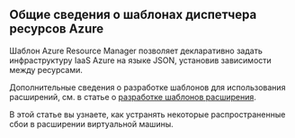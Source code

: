 

## Общие сведения о шаблонах диспетчера ресурсов Azure

Шаблон Azure Resource Manager позволяет декларативно задать инфраструктуру IaaS Azure на языке JSON, установив зависимости между ресурсами.


Дополнительные сведения о разработке шаблонов для использования расширений, см. в статье о [разработке шаблонов расширения](../articles/virtual-machines/virtual-machines-windows-extensions-authoring-templates.md).

В этой статье вы узнаете, как устранять некоторые распространенные сбои в расширении виртуальной машины.


